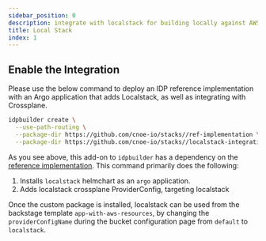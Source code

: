 ```yaml
---
sidebar_position: 0
description: integrate with localstack for building locally against AWS
title: Local Stack
index: 1
---
```


## Enable the Integration
Please use the below command to deploy an IDP reference implementation with an Argo application that adds Localstack, as well as integrating with Crossplane.

```bash
idpbuilder create \
  --use-path-routing \
  --package-dir https://github.com/cnoe-io/stacks//ref-implementation \
  --package-dir https://github.com/cnoe-io/stacks//localstack-integration
```

As you see above, this add-on to `idpbuilder` has a dependency on the [reference implementation](reference-impl). This command primarily does the following:

1. Installs `localstack` helmchart as an `argo` application.
2. Adds localstack crossplane ProviderConfig, targeting localstack

Once the custom package is installed, localstack can be used from the backstage template `app-with-aws-resources`, by changing the `providerConfigName` during the bucket configuration page from `default` to `localstack`.
